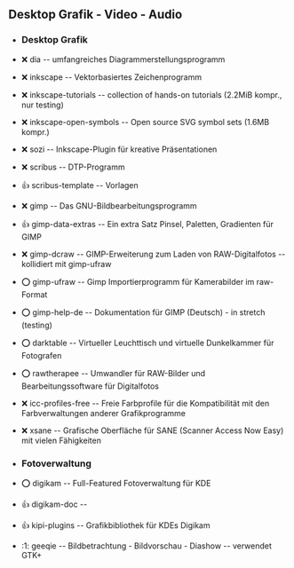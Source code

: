 ##  Desktop Grafik - Video - Audio

- ###  Desktop Grafik

- :x:  dia  --		umfangreiches Diagrammerstellungsprogramm
- :x:  inkscape  --	Vektorbasiertes Zeichenprogramm
- :x:  inkscape-tutorials  --	collection of hands-on tutorials (2.2MiB kompr., nur testing)
- :x:  inkscape-open-symbols  --	Open source SVG symbol sets (1.6MB kompr.)
- :x:  sozi  -- Inkscape-Plugin für kreative Präsentationen
- :x:  scribus  --	DTP-Programm
- :+1:  scribus-template  -- Vorlagen

- :x:  gimp  --		Das GNU-Bildbearbeitungsprogramm
- :+1:  gimp-data-extras  -- Ein extra Satz Pinsel, Paletten, Gradienten für GIMP
- :x:  gimp-dcraw  --	GIMP-Erweiterung zum Laden von RAW-Digitalfotos		-- kollidiert mit gimp-ufraw
- :o:  gimp-ufraw  --	Gimp Importierprogramm für Kamerabilder im raw-Format
- :o:  gimp-help-de  --	Dokumentation für GIMP (Deutsch) - in stretch (testing)

- :o:  darktable  --	Virtueller Leuchttisch und virtuelle Dunkelkammer für Fotografen
- :o:  rawtherapee  --	Umwandler für RAW-Bilder und Bearbeitungssoftware für Digitalfotos
- :x:  icc-profiles-free  -- Freie Farbprofile für die Kompatibilität mit den Farbverwaltungen anderer Grafikprogramme

- :x:  xsane  --	Grafische Oberfläche für SANE (Scanner Access Now Easy) mit vielen Fähigkeiten

- ###  Fotoverwaltung

- :o:  digikam  -- Full-Featured Fotoverwaltung für KDE
- :+1:  digikam-doc  --
- :+1:  kipi-plugins  -- Grafikbibliothek für KDEs Digikam
- :1:  geeqie  --	Bildbetrachtung - Bildvorschau - Diashow -- verwendet GTK+

